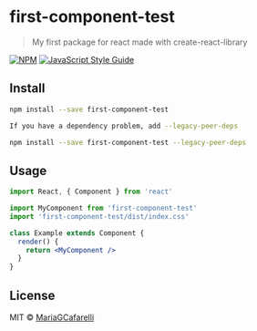 # first-component-test

> My first package for react made with create-react-library

[![NPM](https://img.shields.io/npm/v/first-component-test.svg)](https://www.npmjs.com/package/first-component-test) [![JavaScript Style Guide](https://img.shields.io/badge/code_style-standard-brightgreen.svg)](https://standardjs.com)

## Install

```bash
npm install --save first-component-test

If you have a dependency problem, add --legacy-peer-deps 

npm install --save first-component-test --legacy-peer-deps
```

## Usage

```jsx
import React, { Component } from 'react'

import MyComponent from 'first-component-test'
import 'first-component-test/dist/index.css'

class Example extends Component {
  render() {
    return <MyComponent />
  }
}
```

## License

MIT © [MariaGCafarelli](https://github.com/MariaGCafarelli)
